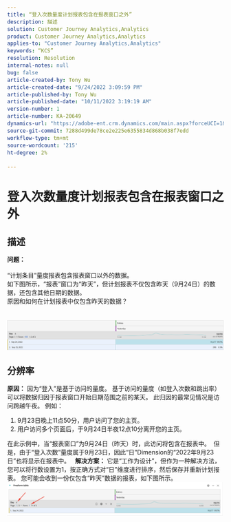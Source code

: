 ```yaml
---
title: “登入次数量度计划报表包含在报表窗口之外”
description: 描述
solution: Customer Journey Analytics,Analytics
product: Customer Journey Analytics,Analytics
applies-to: "Customer Journey Analytics,Analytics"
keywords: “KCS”
resolution: Resolution
internal-notes: null
bug: false
article-created-by: Tony Wu
article-created-date: "9/24/2022 3:09:59 PM"
article-published-by: Tony Wu
article-published-date: "10/11/2022 3:19:19 AM"
version-number: 1
article-number: KA-20649
dynamics-url: "https://adobe-ent.crm.dynamics.com/main.aspx?forceUCI=1&pagetype=entityrecord&etn=knowledgearticle&id=0d31ceec-1a3c-ed11-9db1-0022480869de"
source-git-commit: 7288d499de78ce2e225e6355834d868b038f7edd
workflow-type: tm+mt
source-wordcount: '215'
ht-degree: 2%

---
```


# 登入次数量度计划报表包含在报表窗口之外

## 描述

<b>问题：
<br> </b>
<br>“计划条目”量度报表包含报表窗口以外的数据。
<br>如下图所示，“报表”窗口为“昨天”，但计划报表不仅包含昨天（9月24日）的数据，还包含其他日期的数据。
<br>原因和如何在计划报表中仅包含昨天的数据？
<br> 
<br> 
<br>![](assets/___22f102a4-1b3c-ed11-9db1-0022480869de___.png)

## 分辨率


<b>原因：</b>
因为“登入”是基于访问的量度。
基于访问的量度（如登入次数和跳出率）可以将数据归因于报表窗口开始日期范围之前的某天。 此归因的最常见情况是访问跨越午夜。 例如：

1. 9月23日晚上11点50分，用户访问了您的主页。
2. 用户访问多个页面后，于9月24日半夜12点10分离开您的主页。


在此示例中，当“报表窗口”为9月24日（昨天）时，此访问将包含在报表中。 
但是，由于“登入次数”量度属于9月23日，因此“日”Dimension的“2022年9月23日”也将显示在报表中。
 
<b>解决方案：</b>
它是“工作为设计”，但作为一种解决方法，您可以将行数设置为1，按正确方式对“日”维度进行排序，然后保存并重新计划报表。 您可能会收到一份仅包含“昨天”数据的报表，如下图所示。
 
![](assets/0905936a-1b3c-ed11-9db1-0022480869de.png)
